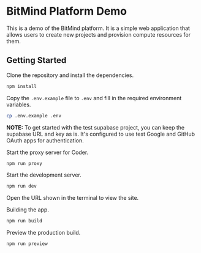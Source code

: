 # BitMind Platform Demo

This is a demo of the BitMind platform. It is a simple web application that allows users to create new projects and provision compute resources for them.

## Getting Started

Clone the repository and install the dependencies.

```bash
npm install
```

Copy the `.env.example` file to `.env` and fill in the required environment variables.

```bash
cp .env.example .env
```

**NOTE:** To get started with the test supabase project, you can keep the supabase URL and key as is. It's configured to use test Google and GitHub OAuth apps for authentication.

Start the proxy server for Coder.

```bash
npm run proxy
```

Start the development server.

```bash
npm run dev
```

Open the URL shown in the terminal to view the site.

Building the app.

```bash
npm run build
```

Preview the production build.

```bash
npm run preview
```
